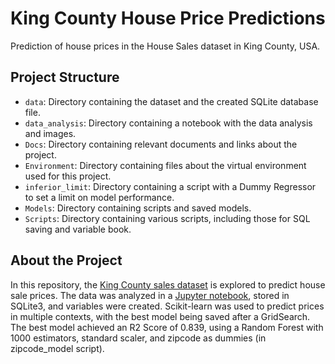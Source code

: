 # King County House Price Predictions

Prediction of house prices in the House Sales dataset in King County, USA.

## Project Structure

- `data`: Directory containing the dataset and the created SQLite database file.
- `data_analysis`: Directory containing a notebook with the data analysis and images.
- `Docs`: Directory containing relevant documents and links about the project.
- `Environment`: Directory containing files about the virtual environment used for this project.
- `inferior_limit`: Directory containing a script with a Dummy Regressor to set a limit on model performance.
- `Models`: Directory containing scripts and saved models.
- `Scripts`: Directory containing various scripts, including those for SQL saving and variable book.

## About the Project

In this repository, the [King County sales dataset](https://www.kaggle.com/datasets/harlfoxem/housesalesprediction) is explored to predict house sale prices. The data was analyzed in a [Jupyter notebook](https://github.com/leorlik/king-county-houses/blob/main/data_analysis/Data%20Analysis%20House%20Prices.ipynb), stored in SQLite3, and variables were created. Scikit-learn was used to predict prices in multiple contexts, with the best model being saved after a GridSearch. The best model achieved an R2 Score of 0.839, using a Random Forest with 1000 estimators, standard scaler, and zipcode as dummies (in zipcode\_model script).

